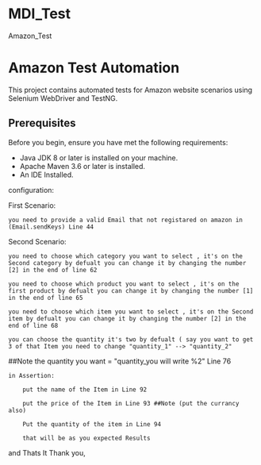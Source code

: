 # MDI_Test
Amazon_Test
# Amazon Test Automation

This project contains automated tests for Amazon website scenarios using Selenium WebDriver and TestNG. 

## Prerequisites

Before you begin, ensure you have met the following requirements:

- Java JDK 8 or later is installed on your machine.
- Apache Maven 3.6 or later is installed.
- An IDE Installed.


configuration:

First Scenario:

	you need to provide a valid Email that not registared on amazon in (Email.sendKeys) Line 44


Second Scenario:

	you need to choose which category you want to select , it's on the Second category by defualt you can change it by changing the number [2] in the end of line 62
	
	you need to choose which product you want to select , it's on the first product by defualt you can change it by changing the number [1] in the end of line 65

	you need to choose which item you want to select , it's on the Second item by defualt you can change it by changing the number [2] in the end of line 68 

	you can choose the quantity it's two by defualt ( say you want to get 3 of that Item you need to change "quantity_1" --> "quantity_2"  
 ##Note the quantity you want  = "quantity_you will write %2"    Line 76

	in Assertion:

		put the name of the Item in Line 92
		
		put the price of the Item in Line 93 ##Note (put the currancy also)

		Put the quantity of the item in Line 94 

		that will be as you expected Results



and Thats It 
Thank you,


	
